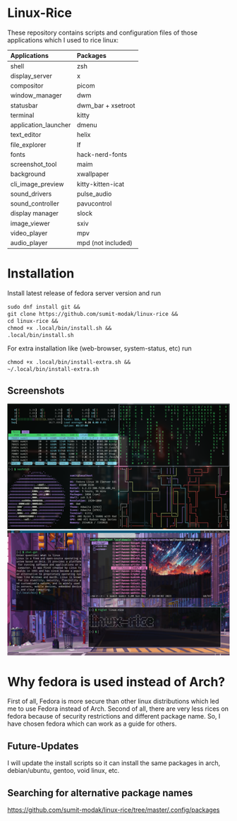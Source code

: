 
# Linux-Rice

These repository contains scripts and configuration files of those applications which I used to rice linux:

| Applications            | Packages                |
| :---------------------- | :---------------------- |
| shell                   | zsh                     |
| display_server		      | x                       |
| compositor			        | picom                   |
| window_manager          | dwm                     |
| statusbar               | dwm_bar + xsetroot      |
| terminal                | kitty                   |
| application_launcher    | dmenu                   |
| text_editor			        | helix                   |
| file_explorer           | lf                      |
| fonts                   | hack-nerd-fonts         |
| screenshot_tool		      | maim                    |
| background              | xwallpaper              |
| cli_image_preview       | kitty-kitten-icat       |
| sound_drivers			      | pulse_audio             |
| sound_controller		    | pavucontrol             |
| display manager         | slock                   |
| image_viewer			      | sxiv                    |
| video_player			      | mpv 			              |
| audio_player			      | mpd (not included)      |

# Installation

Install latest release of fedora server version and run
```
sudo dnf install git &&
git clone https://github.com/sumit-modak/linux-rice &&
cd linux-rice &&
chmod +x .local/bin/install.sh &&
.local/bin/install.sh
```

For extra installation like (web-browser, system-status, etc) run
```
chmod +x .local/bin/install-extra.sh &&
~/.local/bin/install-extra.sh
```

## Screenshots
![](multimedia/rice-ss/Screenshot_2023-05-21_14:55:42.png)
![](multimedia/rice-ss/Screenshot_2023-05-21_16:57:56.png)

# Why fedora is used instead of Arch?
First of all, Fedora is more secure than other linux distributions which led me to use Fedora instead of Arch. Second of all, there are very less rices on fedora because of security restrictions and different package name. So, I have chosen fedora which can work as a guide for others.

## Future-Updates
I will update the install scripts so it can install the same packages in arch, debian/ubuntu, gentoo, void linux, etc.

## Searching for alternative package names
https://github.com/sumit-modak/linux-rice/tree/master/.config/packages 
